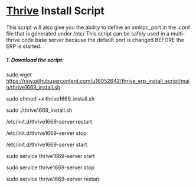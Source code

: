 # [Thrive](https://www.thrivebureau.com "Thrive ERP's Homepage") Install Script

This script will also give you the ability to define an xmlrpc_port in the .conf file that is generated under /etc/
This script can be safely used in a multi-thrive code base server because the default port is changed BEFORE the ERP is started.


##### 1. Download the script:

sudo wget https://raw.githubusercontent.com/u16052642/thrive_erp_install_script/main/thrive1669_install.sh

sudo chmod +x thrive1669_install.sh

sudo ./thrive1669_install.sh


/etc/init.d/thrive1669-server restart

/etc/init.d/thrive1669-server stop

/etc/init.d/thrive1669-server start


sudo service thrive1669-server start

sudo service thrive1669-server stop

sudo service thrive1669-server restart
